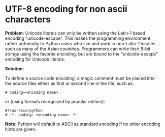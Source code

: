 # UTF-8 encoding for non ascii characters

**Problem**:  Unicode literals can only be written using the Latin-1 based encoding "unicode-escape". This makes the programming environment rather unfriendly to Python users who live and work in non-Latin-1 locales such as many of the Asian countries. Programmers can write their 8-bit strings using the favorite encoding, but are bound to the "unicode-escape" encoding for Unicode literals.

**Solution**: 

To define a source code encoding, a magic comment must be placed into the source files either as first or second line in the file, such as:

```
# coding=<encoding name>
```
or (using formats recognized by popular editors):

```
#!/usr/bin/python
# -*- coding: <encoding name> -*-
```

**Note**: Python will default to ASCII as standard encoding if no other encoding hints are given.